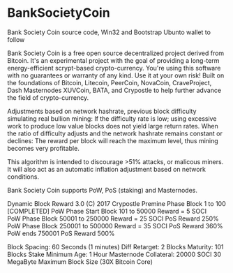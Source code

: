 # BankSocietyCoin
Bank Society Coin source code, Win32 and Bootstrap
Ubunto wallet to follow

Bank Society Coin is a free open source decentralized project derived from Bitcoin. It's an experimental project with the goal of providing a long-term energy-efficient scrypt-based crypto-currency. You're using this software with no guarantees or warranty of any kind. Use it at your own risk! Built on the foundations of Bitcoin, Litecoin, PeerCoin, NovaCoin, CraveProject, Dash Masternodes XUVCoin, BATA, and Crypostle to help further advance the field of crypto-currency.

Adjustments based on network hashrate, previous block difficulty simulating real bullion mining: If the difficulty rate is low; using excessive work to produce low value blocks does not yield large return rates. When the ratio of difficulty adjusts and the network hashrate remains constant or declines: The reward per block will reach the maximum level, thus mining becomes very profitable.

This algorithm is intended to discourage >51% attacks, or malicous miners. It will also act as an automatic inflation adjustment based on network conditions.

Bank Society Coin supports PoW, PoS (staking) and Masternodes.

Dynamic Block Reward 3.0 (C) 2017 Crypostle
Premine Phase	Block 1 to 100 [COMPLETED]
PoW Phase Start Block 101 to 50000      Reward = 5  SOCI    
PoW Phase  			Block 50001 to 250000   Reward = 25 SOCI  PoS Reward  250%
PoW Phase				Block 250001 to 500000	Reward = 35 SOCI  PoS Reward  360%
PoW ends 750001				                                    PoS Reward  500%							

Block Spacing: 60 Seconds (1 minutes)
Diff Retarget: 2 Blocks
Maturity: 101 Blocks
Stake Minimum Age: 1 Hour
Masternode Collateral: 20000 SOCI
30 MegaByte Maximum Block Size (30X Bitcoin Core)
